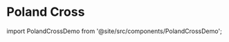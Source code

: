# Poland Cross

import PolandCrossDemo from '@site/src/components/PolandCrossDemo';

<PolandCrossDemo />
